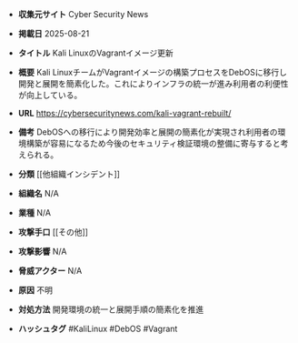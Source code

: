 - **収集元サイト**
Cyber Security News

- **掲載日**
2025-08-21

- **タイトル**
Kali LinuxのVagrantイメージ更新

- **概要**
Kali LinuxチームがVagrantイメージの構築プロセスをDebOSに移行し開発と展開を簡素化した。これによりインフラの統一が進み利用者の利便性が向上している。

- **URL**
https://cybersecuritynews.com/kali-vagrant-rebuilt/

- **備考**
DebOSへの移行により開発効率と展開の簡素化が実現され利用者の環境構築が容易になるため今後のセキュリティ検証環境の整備に寄与すると考えられる。

- **分類**
[[他組織インシデント]]

- **組織名**
N/A

- **業種**
N/A

- **攻撃手口**
[[その他]]

- **攻撃影響**
N/A

- **脅威アクター**
N/A

- **原因**
不明

- **対処方法**
開発環境の統一と展開手順の簡素化を推進

- **ハッシュタグ**
#KaliLinux #DebOS #Vagrant
